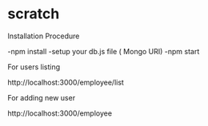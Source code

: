 # scratch

Installation Procedure

-npm install
-setup your db.js file ( Mongo URI)
-npm start


For users listing

http://localhost:3000/employee/list

For adding new user

 http://localhost:3000/employee
